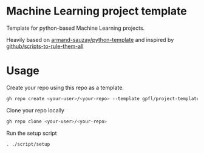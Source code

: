 # Machine Learning project template

Template for python-based Machine Learning projects.

Heavily based on [armand-sauzay/python-template](https://github.com/armand-sauzay/python-template) and inspired by [github/scripts-to-rule-them-all](https://github.com/github/scripts-to-rule-them-all)

# Usage

Create your repo using this repo as a template.

```bash
gh repo create <your-user>/<your-repo> --template gpfl/project-template
```

Clone your repo locally

```bash
gh repo clone <your-user>/<your-repo>
```

Run the setup script

```bash
. ./script/setup
```
